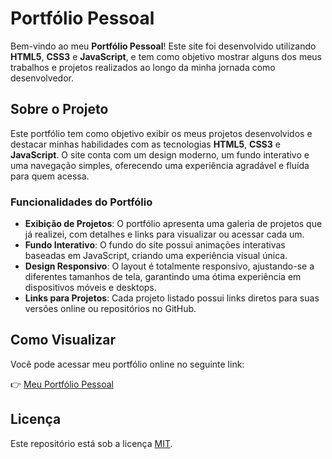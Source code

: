 # Portfólio Pessoal

Bem-vindo ao meu **Portfólio Pessoal**! Este site foi desenvolvido utilizando **HTML5**, **CSS3** e **JavaScript**, e tem como objetivo mostrar alguns dos meus trabalhos e projetos realizados ao longo da minha jornada como desenvolvedor.

## Sobre o Projeto

Este portfólio tem como objetivo exibir os meus projetos desenvolvidos e destacar minhas habilidades com as tecnologias **HTML5**, **CSS3** e **JavaScript**. O site conta com um design moderno, um fundo interativo e uma navegação simples, oferecendo uma experiência agradável e fluída para quem acessa.

### Funcionalidades do Portfólio

- **Exibição de Projetos**: O portfólio apresenta uma galeria de projetos que já realizei, com detalhes e links para visualizar ou acessar cada um.
- **Fundo Interativo**: O fundo do site possui animações interativas baseadas em JavaScript, criando uma experiência visual única.
- **Design Responsivo**: O layout é totalmente responsivo, ajustando-se a diferentes tamanhos de tela, garantindo uma ótima experiência em dispositivos móveis e desktops.
- **Links para Projetos**: Cada projeto listado possui links diretos para suas versões online ou repositórios no GitHub.

## Como Visualizar

Você pode acessar meu portfólio online no seguinte link:

👉 [Meu Portfólio Pessoal](https://krkaynan.github.io/Portifolio/)

## Licença

Este repositório está sob a licença [MIT](LICENSE).
